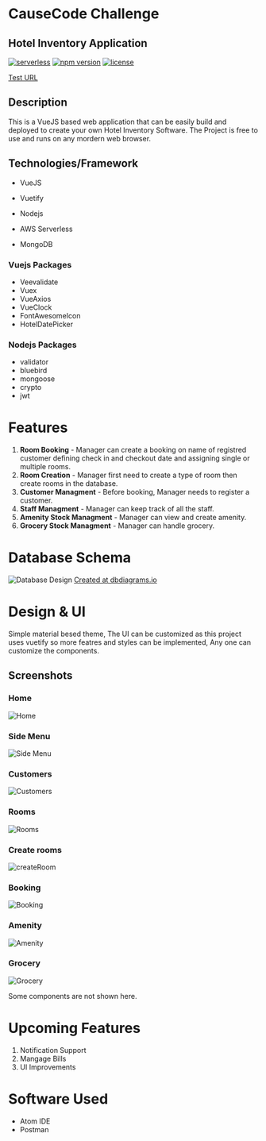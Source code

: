 # CauseCode Challenge
## Hotel Inventory Application
[![serverless](http://public.serverless.com/badges/v3.svg)](http://www.serverless.com)
[![npm version](https://badge.fury.io/js/serverless.svg)](https://badge.fury.io/js/serverless)
[![license](https://img.shields.io/npm/l/serverless.svg)](https://www.npmjs.com/package/serverless)

[Test URL][797556c7]

## Description
This is a VueJS based web application that can be easily build and deployed to create your own Hotel Inventory Software.
The Project is free to use and runs on any mordern web browser.
## Technologies/Framework
- VueJS
- Vuetify
- Nodejs
- AWS Serverless
- MongoDB

  [7f47da05]: http://hotel-booking-app.s3-website.ap-south-1.amazonaws.com/ "test url"
  [3ae88e48]: http://hotel-booking-app.s3-website.ap-south-1.amazonaws.com/ "test url"
  [797556c7]: http://hotel-booking-app.s3-website.ap-south-1.amazonaws.com/ "test url"

### Vuejs Packages
- Veevalidate
- Vuex
- VueAxios
- VueClock
- FontAwesomeIcon
- HotelDatePicker

### Nodejs Packages
- validator
- bluebird
- mongoose
- crypto
- jwt

# Features
1. **Room Booking** - Manager can create a booking on name of registred customer defining check in and checkout date and assigning single or multiple rooms.
2. **Room Creation** - Manager first need to create a type of room then create rooms in the database.
3. **Customer Managment** - Before booking, Manager needs to register a customer.
4. **Staff Managment** - Manager can keep track of all the staff.
5. **Amenity Stock Managment** - Manager can view and create amenity.
6. **Grocery Stock Managment** - Manager can handle grocery.

# Database Schema
![Database Design](images/2019/08/database_design.png)
[Created at dbdiagrams.io][50990eb6]

  [50990eb6]: https://dbdiagram.io/ "Link"

# Design & UI
Simple material besed theme, The UI can be customized as this project uses vuetify so more featres and styles can be implemented, Any one can customize the components.
## Screenshots
### Home
![Home](images/2019/08/home.png)
### Side Menu
![Side Menu](images/2019/08/navbar.png)
### Customers
![Customers](images/2019/08/customer.png)
### Rooms
![Rooms](images/2019/08/room1.png)
### Create rooms
![createRoom](images/2019/08/room.png)
### Booking
![Booking](images/2019/08/booking.png)
### Amenity
![Amenity](images/2019/08/amenity.png)
### Grocery
![Grocery](images/2019/08/grocery.png)

Some components are not shown here.
# Upcoming Features
1. Notification Support
2. Mangage Bills
3. UI Improvements

# Software Used
- Atom IDE
- Postman
